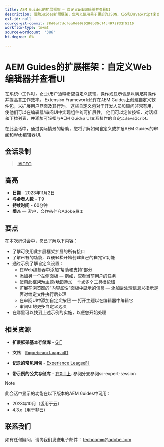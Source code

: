 ```yaml
---
title: AEM Guides的扩展框架 — 自定义Web编辑器并查看UI
description: 借助Guides扩展框架，您可以使用易于更新的JSON、CSS和JavaScript来自定义Review Ui或Webeditor的所需部分。
exl-id: null
source-git-commit: 38d0ef3dcfea0d0059296b35c84c4973832f5215
workflow-type: tm+mt
source-wordcount: '386'
ht-degree: 0%

---
```


# AEM Guides的扩展框架：自定义Web编辑器并查看UI

在系统中工作时，企业/用户通常希望自定义按钮、操作或显示信息以满足其操作并提高其工作效率。 Extension Framework允许在AEM Guides上创建自定义软件包，以扩展用户界面及其行为。 这些自定义包对于开发人员和顾问非常有用，使他们可以在编辑器/审阅UI中实现组件的可扩展性。 他们可以定位按钮、对话框和下拉列表，并添加可轻松与AEM Guides UI交互操作的自定义JavaScript。

在此会话中，通过实际情景的帮助，您将了解如何自定义或扩展AEM Guides的审阅和Web编辑器UI。

## 会话录制

>[!VIDEO](https://video.tv.adobe.com/v/3425476/review-ui-customization-guides-extension-framework-web-editor)

## 高亮

- **日期** - 2023年11月2日
- **与会者人数** - 119
- **持续时间** - 60分钟
- **受众**  — 客户、合作伙伴和Adobe员工

## 要点

在本次研讨会中，您已了解以下内容：
- 了解可使用此扩展框架扩展的所有接口
- 了解已有的功能，以便轻松开始创建自己的自定义功能
- 通过示例了解自定义设置：
   - 在Web编辑器中添加“帮助和支持”部分
   - 添加另一个左侧面板 — 例如，查看当前用户的任务
   - 使用此框架为主题/地图添加一个或多个工具栏按钮
   - 扩展在浏览器的“内容属性”面板中显示的信息 — 添加后处理信息以指示是否对给定文件执行后处理
   - 在审阅UI中添加自定义按钮 — 打开主题以在编辑器中编辑它
   - 审阅UI的更多自定义选项
- 在哪里可以找到上述示例的实施，以便您开始处理


## 相关资源

- **扩展框架基本存储库** - [GIT](https://github.com/adobe/guides-extension/tree/main)

- **文档** - [Experience League时](https://guides-extension.vercel.app/docs/aem_guides_framework/basic_customisation)

- **记录的常见用例** - [Experience League时](https://guides-extension.vercel.app/docs/aem_guides_framework/basic_customisation)

- **带示例的公共存储库** - [在GIT上](https://github.com/adobe/guides-extension/tree/sc-expert-session). 参阅分支参阅sc-expert-session


>[!NOTE]
>
> 此会话中显示的功能在以下版本的AEM Guides中可用：
> - 2023年10月（适用于云）
> - 4.3.x（用于非云）



## 联系我们

如有任何疑问，请向我们发送电子邮件： <techcomm@adobe.com>

